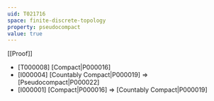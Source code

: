 ```yaml
---
uid: T021716
space: finite-discrete-topology
property: pseudocompact
value: true
---
```

[[Proof]]

* [T000008] [Compact|P000016]
* [I000004] [Countably Compact|P000019] => [Pseudocompact|P000022]
* [I000001] [Compact|P000016] => [Countably Compact|P000019]

